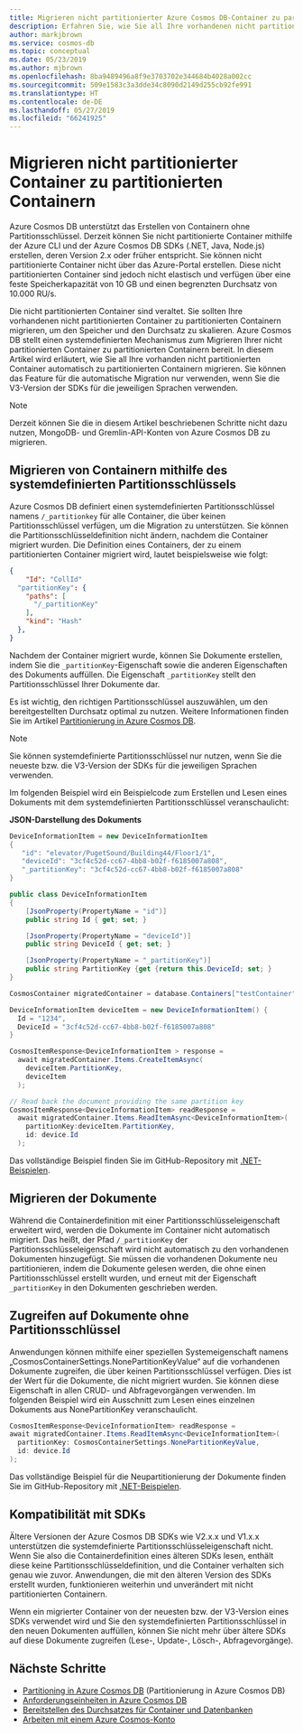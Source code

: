 ```yaml
---
title: Migrieren nicht partitionierter Azure Cosmos DB-Container zu partitionierten Containern
description: Erfahren Sie, wie Sie all Ihre vorhandenen nicht partitionierten Container zu partitionierten Containern migrieren.
author: markjbrown
ms.service: cosmos-db
ms.topic: conceptual
ms.date: 05/23/2019
ms.author: mjbrown
ms.openlocfilehash: 8ba9489496a8f9e3703702e344684b4028a002cc
ms.sourcegitcommit: 509e1583c3a3dde34c8090d2149d255cb92fe991
ms.translationtype: HT
ms.contentlocale: de-DE
ms.lasthandoff: 05/27/2019
ms.locfileid: "66241925"
---
```

# <a name="migrate-non-partitioned-containers-to-partitioned-containers"></a>Migrieren nicht partitionierter Container zu partitionierten Containern

Azure Cosmos DB unterstützt das Erstellen von Containern ohne Partitionsschlüssel. Derzeit können Sie nicht partitionierte Container mithilfe der Azure CLI und der Azure Cosmos DB SDKs (.NET, Java, Node.js) erstellen, deren Version 2.x oder früher entspricht. Sie können nicht partitionierte Container nicht über das Azure-Portal erstellen. Diese nicht partitionierten Container sind jedoch nicht elastisch und verfügen über eine feste Speicherkapazität von 10 GB und einen begrenzten Durchsatz von 10.000 RU/s.

Die nicht partitionierten Container sind veraltet. Sie sollten Ihre vorhandenen nicht partitionierten Container zu partitionierten Containern migrieren, um den Speicher und den Durchsatz zu skalieren. Azure Cosmos DB stellt einen systemdefinierten Mechanismus zum Migrieren Ihrer nicht partitionierten Container zu partitionierten Containern bereit. In diesem Artikel wird erläutert, wie Sie all Ihre vorhanden nicht partitionierten Container automatisch zu partitionierten Containern migrieren. Sie können das Feature für die automatische Migration nur verwenden, wenn Sie die V3-Version der SDKs für die jeweiligen Sprachen verwenden.

> [!NOTE] 
> Derzeit können Sie die in diesem Artikel beschriebenen Schritte nicht dazu nutzen, MongoDB- und Gremlin-API-Konten von Azure Cosmos DB zu migrieren. 

## <a name="migrate-container-using-the-system-defined-partition-key"></a>Migrieren von Containern mithilfe des systemdefinierten Partitionsschlüssels

Azure Cosmos DB definiert einen systemdefinierten Partitionsschlüssel namens `/_partitionkey` für alle Container, die über keinen Partitionsschlüssel verfügen, um die Migration zu unterstützen. Sie können die Partitionsschlüsseldefinition nicht ändern, nachdem die Container migriert wurden. Die Definition eines Containers, der zu einem partitionierten Container migriert wird, lautet beispielsweise wie folgt: 

```json
{
    "Id": "CollId" 
  "partitionKey": {
    "paths": [
      "/_partitionKey"
    ],
    "kind": "Hash"
  },
}
```
 
Nachdem der Container migriert wurde, können Sie Dokumente erstellen, indem Sie die `_partitionKey`-Eigenschaft sowie die anderen Eigenschaften des Dokuments auffüllen. Die Eigenschaft `_partitionKey` stellt den Partitionsschlüssel Ihrer Dokumente dar. 

Es ist wichtig, den richtigen Partitionsschlüssel auszuwählen, um den bereitgestellten Durchsatz optimal zu nutzen. Weitere Informationen finden Sie im Artikel [Partitionierung in Azure Cosmos DB](partitioning-overview.md). 

> [!NOTE]
> Sie können systemdefinierte Partitionsschlüssel nur nutzen, wenn Sie die neueste bzw. die V3-Version der SDKs für die jeweiligen Sprachen verwenden.

Im folgenden Beispiel wird ein Beispielcode zum Erstellen und Lesen eines Dokuments mit dem systemdefinierten Partitionsschlüssel veranschaulicht:

**JSON-Darstellung des Dokuments**

```csharp
DeviceInformationItem = new DeviceInformationItem
{
   "id": "elevator/PugetSound/Building44/Floor1/1",
   "deviceId": "3cf4c52d-cc67-4bb8-b02f-f6185007a808",
   "_partitionKey": "3cf4c52d-cc67-4bb8-b02f-f6185007a808"
} 

public class DeviceInformationItem
{
    [JsonProperty(PropertyName = "id")]
    public string Id { get; set; }

    [JsonProperty(PropertyName = "deviceId")]
    public string DeviceId { get; set; }

    [JsonProperty(PropertyName = "_partitionKey")]
    public string PartitionKey {get {return this.DeviceId; set; }
}

CosmosContainer migratedContainer = database.Containers["testContainer"];

DeviceInformationItem deviceItem = new DeviceInformationItem() {
  Id = "1234", 
  DeviceId = "3cf4c52d-cc67-4bb8-b02f-f6185007a808"
} 

CosmosItemResponse<DeviceInformationItem > response = 
  await migratedContainer.Items.CreateItemAsync(
    deviceItem.PartitionKey, 
    deviceItem
  );

// Read back the document providing the same partition key
CosmosItemResponse<DeviceInformationItem> readResponse = 
  await migratedContainer.Items.ReadItemAsync<DeviceInformationItem>( 
    partitionKey:deviceItem.PartitionKey, 
    id: device.Id
  ); 

```

Das vollständige Beispiel finden Sie im GitHub-Repository mit [.NET-Beispielen](https://github.com/Azure/azure-cosmos-dotnet-v3/tree/master/Microsoft.Azure.Cosmos.Samples/CodeSamples). 
                      
## <a name="migrate-the-documents"></a>Migrieren der Dokumente

Während die Containerdefinition mit einer Partitionsschlüsseleigenschaft erweitert wird, werden die Dokumente im Container nicht automatisch migriert. Das heißt, der Pfad `/_partitionKey` der Partitionsschlüsseleigenschaft wird nicht automatisch zu den vorhandenen Dokumenten hinzugefügt. Sie müssen die vorhandenen Dokumente neu partitionieren, indem die Dokumente gelesen werden, die ohne einen Partitionsschlüssel erstellt wurden, und erneut mit der Eigenschaft `_partitionKey` in den Dokumenten geschrieben werden. 

## <a name="access-documents-that-dont-have-a-partition-key"></a>Zugreifen auf Dokumente ohne Partitionsschlüssel

Anwendungen können mithilfe einer speziellen Systemeigenschaft namens „CosmosContainerSettings.NonePartitionKeyValue“ auf die vorhandenen Dokumente zugreifen, die über keinen Partitionsschlüssel verfügen. Dies ist der Wert für die Dokumente, die nicht migriert wurden. Sie können diese Eigenschaft in allen CRUD- und Abfragevorgängen verwenden. Im folgenden Beispiel wird ein Ausschnitt zum Lesen eines einzelnen Dokuments aus NonePartitionKey veranschaulicht. 

```csharp
CosmosItemResponse<DeviceInformationItem> readResponse = 
await migratedContainer.Items.ReadItemAsync<DeviceInformationItem>( 
  partitionKey: CosmosContainerSettings.NonePartitionKeyValue, 
  id: device.Id
); 

```

Das vollständige Beispiel für die Neupartitionierung der Dokumente finden Sie im GitHub-Repository mit [.NET-Beispielen](https://github.com/Azure/azure-cosmos-dotnet-v3/tree/master/Microsoft.Azure.Cosmos.Samples/CodeSamples). 

## <a name="compatibility-with-sdks"></a>Kompatibilität mit SDKs

Ältere Versionen der Azure Cosmos DB SDKs wie V2.x.x und V1.x.x unterstützen die systemdefinierte Partitionsschlüsseleigenschaft nicht. Wenn Sie also die Containerdefinition eines älteren SDKs lesen, enthält diese keine Partitionsschlüsseldefinition, und die Container verhalten sich genau wie zuvor. Anwendungen, die mit den älteren Version des SDKs erstellt wurden, funktionieren weiterhin und unverändert mit nicht partitionierten Containern. 

Wenn ein migrierter Container von der neuesten bzw. der V3-Version eines SDKs verwendet wird und Sie den systemdefinierten Partitionsschlüssel in den neuen Dokumenten auffüllen, können Sie nicht mehr über ältere SDKs auf diese Dokumente zugreifen (Lese-, Update-, Lösch-, Abfragevorgänge).

## <a name="next-steps"></a>Nächste Schritte

* [Partitioning in Azure Cosmos DB](partitioning-overview.md) (Partitionierung in Azure Cosmos DB)
* [Anforderungseinheiten in Azure Cosmos DB](request-units.md)
* [Bereitstellen des Durchsatzes für Container und Datenbanken](set-throughput.md)
* [Arbeiten mit einem Azure Cosmos-Konto](account-overview.md)